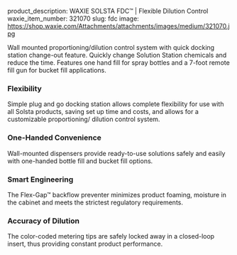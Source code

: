 product_description: WAXIE SOLSTA FDC™ | Flexible Dilution Control
waxie_item_number: 321070
slug: fdc
image: https://shop.waxie.com/Attachments/attachments/images/medium/321070.jpg

Wall mounted proportioning/dilution control system with quick docking station change-out feature. Quickly change Solution Station chemicals and reduce the time. Features one hand fill for spray bottles and a 7-foot remote fill gun for bucket fill applications.

### Flexibility
Simple plug and go docking station allows complete flexibility for use with all Solsta products, saving set up time and costs, and allows for a customizable proportioning/ dilution control system.

### One-Handed Convenience
Wall-mounted dispensers provide ready-to-use solutions safely and easily with one-handed bottle fill and bucket fill options.

### Smart Engineering
The Flex-Gap™ backflow preventer minimizes product foaming, moisture in the cabinet and meets the strictest regulatory requirements.

### Accuracy of Dilution
The color-coded metering tips are safely locked away in a closed-loop insert, thus providing constant product performance.


